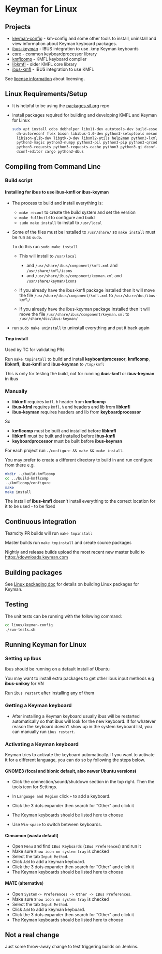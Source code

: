 # Keyman for Linux

## Projects

- [keyman-config](./keyman-config) - km-config and some other tools to install, uninstall
  and view information about Keyman keyboard packages.
- [ibus-keyman](./ibus-keyman) - IBUS integration to use .kmp Keyman keyboards
- [core](../common/core/desktop) - common keyboardprocessor library
- [kmflcomp](./kmflcomp) - KMFL keyboard compiler
- [libkmfl](./libkmfl) - older KMFL core library
- [ibus-kmfl](./ibus-kmfl) - IBUS integration to use KMFL

See [license information](./LICENSE.md) about licensing.

## Linux Requirements/Setup

- It is helpful to be using the [packages.sil.org](http://packages.sil.org) repo

- Install packages required for building and developing KMFL and Keyman for Linux

  ```bash
  sudo apt install cdbs debhelper libx11-dev autotools-dev build-essential \
    dh-autoreconf flex bison libibus-1.0-dev python3-setuptools meson \
    libjson-glib-dev libgtk-3-dev libxml2-utils help2man python3-lxml \
    python3-magic python3-numpy python3-pil python3-pip python3-qrcode \
    python3-requests python3-requests-cache python3 python3-gi dconf-cli \
    dconf-editor cargo python3-dbus
  ```

## Compiling from Command Line

### Build script

#### Installing for ibus to use ibus-kmfl or ibus-keyman

- The process to build and install everything is:

  - `make reconf` to create the build system and set the version
  - `make fullbuild` to configure and build
  - `sudo make install` to install to `/usr/local`

- Some of the files must be installed to `/usr/share/` so `make install` must be run as `sudo`.

  To do this run `sudo make install`

  - This will install to `/usr/local`
    - and `/usr/share/ibus/component/kmfl.xml` and `/usr/share/kmfl/icons`
    - and `/usr/share/ibus/component/keyman.xml` and `/usr/share/keyman/icons`

  - If you already have the ibus-kmfl package installed then it will move the file `/usr/share/ibus/component/kmfl.xml` to `/usr/share/doc/ibus-kmfl/`
  - If you already have the ibus-keyman package installed then it will move the file `/usr/share/ibus/component/keyman.xml` to `/usr/share/doc/ibus-keyman/`

- run `sudo make uninstall` to uninstall everything and put it back again

#### Tmp install

Used by TC for validating PRs

Run `make tmpinstall` to build and install **keyboardprocessor**, **kmflcomp**, **libkmfl**, **ibus-kmfl** and **ibus-keyman** to `/tmp/kmfl`

This is only for testing the build, not for running **ibus-kmfl** or **ibus-keyman** in ibus

### Manually

- **libkmfl** requires `kmfl.h` header from **kmflcomp**
- **ibus-kfml** requires `kmfl.h` and headers and lib from **libkmfl**
- **ibus-keyman** requires headers and lib from **keyboardprocessor**

So

- **kmflcomp** must be built and installed before **libkmfl**
- **libkmfl** must be built and installed before **ibus-kmfl**
- **keyboardprocessor** must be built before **ibus-keyman**

For each project run `./configure && make && make install`.

You may prefer to create a different directory to build in and run configure from there e.g.

```bash
mkdir ../build-kmflcomp
cd ../build-kmflcomp
../kmflcomp/configure
make
make install
```

The install of **ibus-kmfl** doesn't install everything to the correct location for it to be
used - to be fixed

## Continuous integration

Teamcity PR builds will run `make tmpinstall`

Master builds run `make tmpinstall` and create source packages

Nightly and release builds upload the most recent new master build to <https://downloads.keyman.com>

## Building packages

See [Linux packaging doc](https://github.com/keymanapp/keyman/blob/master/docs/linux-packaging.md)
for details on building Linux packages for Keyman.

## Testing

The unit tests can be running with the following command:

```bash
cd linux/keyman-config
./run-tests.sh
```

## Running Keyman for Linux

### Setting up Ibus

Ibus should be running on a default install of Ubuntu

You may want to install extra packages to get other ibus input methods e.g **ibus-unikey** for VN

Run `ibus restart` after installing any of them

### Getting a Keyman keyboard

- After installing a Keyman keyboard usually ibus will be restarted automatically so that ibus will
  look for the new keyboard. If for whatever reason the keyboard doesn't show up in the system
  keyboard list, you can manually run `ibus restart`.

### Activating a Keyman keyboard

Keyman tries to activate the keyboard automatically. If you want to activate it for a different
language, you can do so by following the steps below.

#### GNOME3 (focal and bionic default, also newer Ubuntu versions)

- Click the connection/sound/shutdown section in the top right. Then the tools icon for Settings.

- In `Language and Region` click `+` to add a keyboard.
- Click the 3 dots expander then search for "Other" and click it
- The Keyman keyboards should be listed here to choose

- Use `Win-space` to switch between keyboards.

#### Cinnamon (wasta default)

- Open `Menu` and find `IBus Keyboards` (`IBus Preferences`) and run it
- Make sure `Show icon on system tray` is checked
- Select the tab `Input Method`.
- Click `Add` to add a keyman keyboard.
- Click the 3 dots expander then search for "Other" and click it
- The Keyman keyboards should be listed here to choose

#### MATE (alternative)

- Open `System-> Preferences -> Other -> IBus Preferences`.
- Make sure `Show icon on system tray` is checked
- Select the tab `Input Method`.
- Click `Add` to add a keyman keyboard.
- Click the 3 dots expander then search for "Other" and click it
- The Keyman keyboards should be listed here to choose

## Not a real change

Just some throw-away change to test triggering builds on Jenkins.
